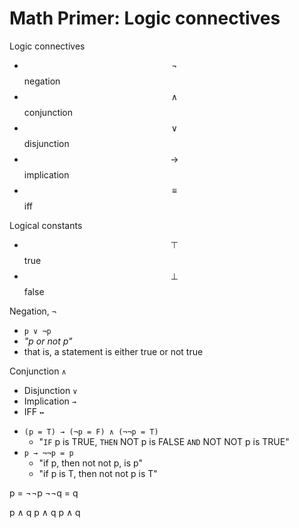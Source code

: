 # Math Primer: Logic connectives

Logic connectives
- $$\lnot $$ negation
- $$\land $$ conjunction
- $$\lor  $$ disjunction
- $$\to   $$ implication
- $$\equiv$$ iff

Logical constants
- $$\top  $$ true
- $$\bot  $$ false


Negation, `¬`
- `p ∨ ¬p`
- *"p or not p"*
- that is, a statement is either true or not true



Conjunction `∧`
- Disjunction `∨`
- Implication `→`
- IFF         `↔`

* `(p = T) → (¬p = F) ∧ (¬¬p = T)`
  - "`IF` p is TRUE, `THEN` NOT p is FALSE `AND` NOT NOT p is TRUE"
* `p → ¬¬p = p`
  - "if p, then not not p, is p"
  - "if p is T, then not not p is T"
 
p = ¬¬p
¬¬q = q

p ∧ q
p ∧ q
p ∧ q

